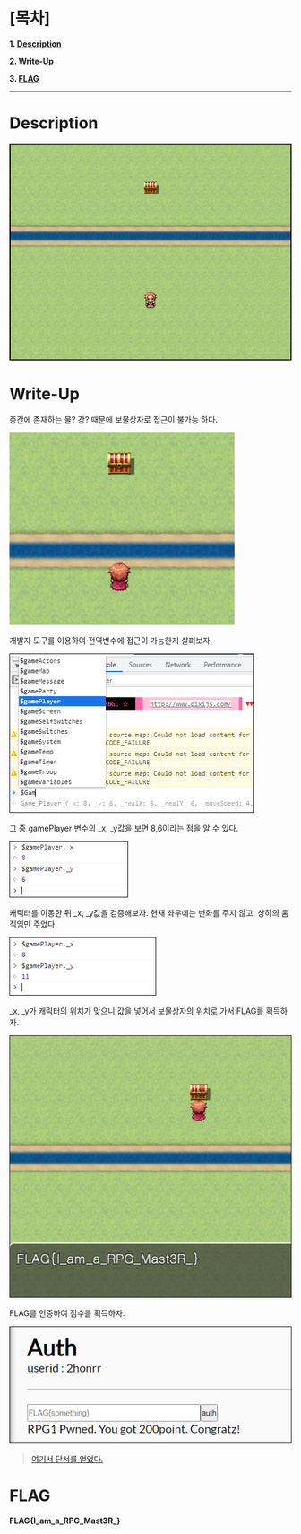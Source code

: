 # [목차]
**1. [Description](#Description)**

**2. [Write-Up](#Write-Up)**

**3. [FLAG](#FLAG)**


***


# **Description**

![](images/2022-01-06-00-33-46.png)


# **Write-Up**

중간에 존재하는 물? 강? 때문에 보물상자로 접근이 불가능 하다.

![](images/2022-01-06-00-34-22.png)

개발자 도구를 이용하여 전역변수에 접근이 가능한지 살펴보자.

![](images/2022-01-06-00-35-12.png)

그 중 gamePlayer 변수의 _x, _y값을 보면 8,6이라는 점을 알 수 있다.

![](images/2022-01-06-00-36-16.png)

캐릭터를 이동한 뒤 _x, _y값을 검증해보자. 현재 좌우에는 변화를 주지 않고, 상하의 움직임만 주었다.

![](images/2022-01-06-00-37-19.png)

_x, _y가 캐릭터의 위치가 맞으니 값을 넣어서 보물상자의 위치로 가서 FLAG를 획득하자.

![](images/2022-01-06-00-38-27.png)

FLAG를 인증하여 점수를 획득하자.

![](images/2022-01-06-00-38-48.png)

> [여기서 단서를 얻었다. ](https://biud436.tistory.com/98)


# **FLAG**

**FLAG{I_am_a_RPG_Mast3R_}**
